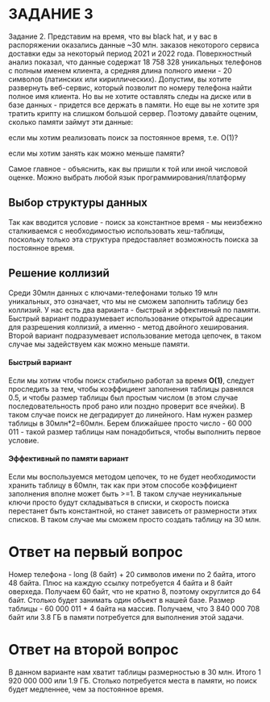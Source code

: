 # ЗАДАНИЕ 3

Задание 2.
Представим на время, что вы black hat, и у вас в распоряжении оказались данные ~30 млн. заказов некоторого сервиса
доставки еды за некоторый период 2021 и 2022 года.
Поверхностный анализ показал, что данные содержат 18 758 328 уникальных телефонов с полным именем клиента, а
средняя длина полного имени - 20 символов (латинских или кириллических).
Допустим, вы хотите развернуть веб-сервис, который позволит по номеру телефона найти полное имя клиента. Но вы не
хотите оставлять следы на диске или в базе данных - придется все держать в памяти. Но еще вы не хотите зря тратить
крипту на слишком большой сервер.
Поэтому давайте оценим, сколько памяти займут эти данные:

 если мы хотим реализовать поиск за постоянное время, т.е. O(1)?

 если мы хотим занять как можно меньше памяти?

Самое главное - объяснить, как вы пришли к той или иной числовой оценке.
Можно выбрать любой язык программирования/платформу

## Выбор структуры данных
Так как вводится условие - поиск за константное время - мы неизбежно сталкиваемся с необходимостью
использовать хеш-таблицы, поскольку только эта структура предоставляет возможность поиска за постоянное время.
## Решение коллизий
Среди 30млн данных с ключами-телефонами только 19 млн уникальных, это означает, что мы не сможем 
заполнить таблицу без коллизий. У нас есть два варианта - быстрый и эффективный по памяти.
Быстрый вариант подразумевает использование открытой адресации для разрешения коллизий,
а именно - метод двойного хеширования. Второй вариант подразумевает использование метода
цепочек, в таком случае мы задействуем как можно меньше памяти.

#### Быстрый вариант
Если мы хотим чтобы поиск стабильно работал за время **O(1)**, следует проследить за тем, 
чтобы коэффициент заполнения таблицы равнялся 0.5, и чтобы размер таблицы был простым числом
(в этом случае последовательность проб рано или поздно проверит все ячейки). В таком случае
поиск не деградирует до линейного. Нам нужен размер таблицы в 30млн*2=60млн. 
Берем ближайшее просто число - 60 000 011 - такой размер таблицы нам понадобиться, чтобы выполнить
первое условие.

#### Эффективный по памяти вариант
Если мы воспользуемся методом цепочек, то не будет необходимости хранить таблицу в 60млн, 
так как при этом способе коэффициент заполнения вполне может быть >=1. В таком случае 
неуникальные ключи просто будут складываться в списки, и скорость поиска перестанет быть
константной, но станет зависеть от размерности этих списков. В таком случае мы сможем просто
создать таблицу на 30 млн.

# Ответ на первый вопрос
Номер телефона - long (8 байт) + 20 символов имени по 2 байта, итого 48 байта. Плюс на каждую ссылку
потребуется 4 байта и 8 байт оверхеда. Получаем 60 байт, что не кратно 8, поэтому округлится до 64 байт.
Столько будет занимать один объект в нашей базе. Размер таблицы - 60 000 011 + 4 байта на массив.
Получаем, что 3 840 000 708 байт или 3.8 ГБ в памяти потребуется для выполнения этой задачи.

# Ответ на второй вопрос
В данном варианте нам хватит таблицы размерностью в 30 млн. Итого 1 920 000 000 или 1.9 ГБ.
Столько потребуется места в памяти, но поиск будет медленнее, чем за постоянное время.